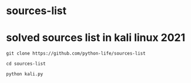 # sources-list
 # solved sources list in kali linux 2021



``
git clone https://github.com/python-life/sources-list
``

``
cd sources-list
``

``
python kali.py
``

